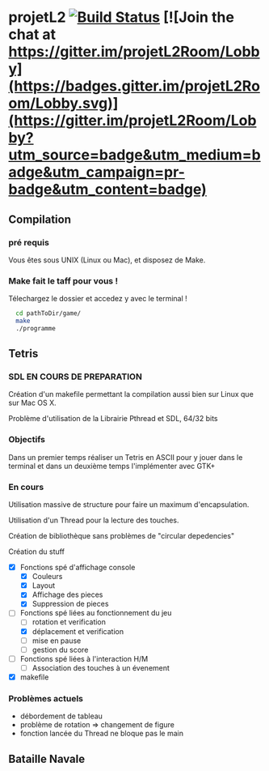 # projetL2 [![Build Status](https://travis-ci.org/PierreFontaine/projetL2.svg?branch=master)](https://travis-ci.org/PierreFontaine/projetL2) [![Join the chat at https://gitter.im/projetL2Room/Lobby](https://badges.gitter.im/projetL2Room/Lobby.svg)](https://gitter.im/projetL2Room/Lobby?utm_source=badge&utm_medium=badge&utm_campaign=pr-badge&utm_content=badge)



## Compilation

### pré requis

Vous êtes sous UNIX (Linux ou Mac), et disposez de Make.

### Make fait le taff pour vous !

Télechargez le dossier et accedez y avec le terminal !

```sh
  cd pathToDir/game/
  make
  ./programme
```

## Tetris

### SDL EN COURS DE PREPARATION

  Création d'un makefile permettant la compilation aussi bien sur Linux que sur Mac OS X.

  Problème d'utilisation de la Librairie Pthread et SDL, 64/32 bits

### Objectifs

  Dans un premier temps réaliser un Tetris en ASCII pour y jouer dans le terminal et dans un deuxième temps l'implémenter avec GTK+

### En cours

  Utilisation massive de structure pour faire un maximum d'encapsulation.

  Utilisation d'un Thread pour la lecture des touches.

  Création de bibliothèque sans problèmes de "circular depedencies"
  <!-- -->
  Création du stuff

  - [x] Fonctions spé d'affichage console
    - [x] Couleurs
    - [x] Layout
    - [x] Affichage des pieces
    - [x] Suppression de pieces
  - [ ] Fonctions spé liées au fonctionnement du jeu
    - [ ] rotation et verification
    - [x] déplacement et verification
    - [ ] mise en pause
    - [ ] gestion du score
  - [ ] Fonctions spé liées à l'interaction H/M
    - [ ] Association des touches à un évenement
  - [x] makefile

### Problèmes actuels

- débordement de tableau
- problème de rotation => changement de figure
- fonction lancée du Thread ne bloque pas le main


## Bataille Navale
